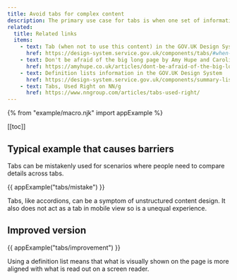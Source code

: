 ```yaml
---
title: Avoid tabs for complex content
description: The primary use case for tabs is when one set of information is far more important than others and does not need to be compared.
related:
  title: Related links
  items:
    - text: Tab (when not to use this content) in the GOV.UK Design System
      href: https://design-system.service.gov.uk/components/tabs/#when-not-to-use-this-component
    - text: Don't be afraid of the big long page by Amy Hupe and Caroline Jarrett
      href: https://amyhupe.co.uk/articles/dont-be-afraid-of-the-big-long-page/
    - text: Definition lists information in the GOV.UK Design System
      href: https://design-system.service.gov.uk/components/summary-list/
    - text: Tabs, Used Right on NN/g
      href: https://www.nngroup.com/articles/tabs-used-right/
---
```


{% from "example/macro.njk" import appExample %}

[[toc]]

## Typical example that causes barriers

Tabs can be mistakenly used for scenarios where people need to compare details across tabs.

{{ appExample("tabs/mistake") }}

Tabs, like accordions, can be a symptom of unstructured content design. It also does not act as a tab in mobile view so is a unequal experience.

## Improved version

{{ appExample("tabs/improvement") }}

Using a definition list means that what is visually shown on the page is more aligned with what is read out on a screen reader.
